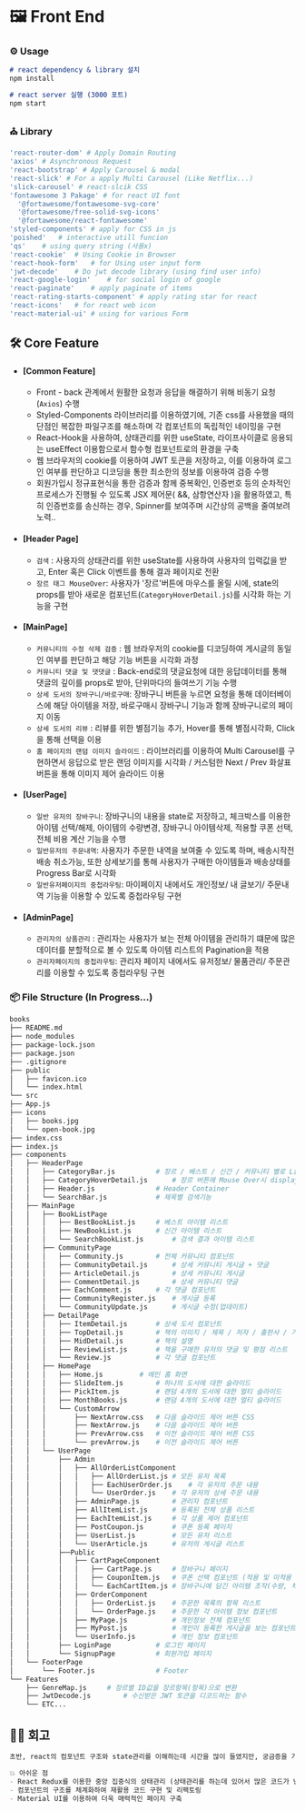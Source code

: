 # 🖼 Front End



### ⚙️ Usage

```markdown
# react dependency & library 설치
npm install

# react server 실행 (3000 포트)
npm start
```



###  ⛪️ Library

```bash
'react-router-dom' # Apply Domain Routing
'axios' # Asynchronous Request
'react-bootstrap' # Apply Carousel & modal
'react-slick' # For a apply Multi Carousel (Like Netflix...)
'slick-carousel' # react-slcik CSS
'fontawesome 3 Pakage' # for react UI font
  '@fortawesome/fontawesome-svg-core'
  '@fortawesome/free-solid-svg-icons'
  '@fortawesome/react-fontawesome'
'styled-components' # apply for CSS in js
'poished'   # interactive utill funcion
'qs'    # using query string (사용x)
'react-cookie'  # Using Cookie in Browser
'react-hook-form'   # for Using user input form
'jwt-decode'    # Do jwt decode library (using find user info)
'react-google-login'    # for social login of google
'react-paginate'    # apply paginate of items
'react-rating-starts-component' # apply rating star for react
'react-icons'   # for react web icon
'react-material-ui'	# using for various Form
```



## 🛠  Core Feature

- #### [Common Feature]

  - Front - back 관계에서 원활한 요청과 응답을 해결하기 위해 비동기 요청(`Axios`) 수행
  - Styled-Components 라이브러리를 이용하였기에, 기존 css를 사용했을 때의 단점인 복잡한 파일구조를 해소하며 각 컴포넌트의 독립적인 네이밍을 구현
  - React-Hook을 사용하여, 상태관리를 위한 useState, 라이프사이클로 응용되는 useEffect 이용함으로서 함수형 컴포넌트로의 환경을 구축
  - 웹 브라우저의 cookie를 이용하여 JWT 토큰을 저장하고, 이를 이용하여 로그인 여부를 판단하고 디코딩을 통한 최소한의 정보를 이용하여 검증 수행
  - 회원가입시 정규표현식을 통한 검증과 함께 중복확인, 인증번호 등의 순차적인 프로세스가 진행될 수 있도록 JSX 제어문( &&, 삼항연산자 )을 활용하였고, 특히 인증번호를 송신하는 경우, Spinner를 보여주며 시간상의 공백을 줄여보려 노력..

- #### [Header Page]

  - `검색` : 사용자의 상태관리를 위한 useState를 사용하여 사용자의 입력값을 받고, Enter 혹은 Click 이벤트를 통해 결과 페이지로 전환
  - `장르 태그 MouseOver`: 사용자가 '장르'버튼에 마우스를 올릴 시에, state의 props를 받아 새로운 컴포넌트(`CategoryHoverDetail.js`)를 시각화 하는 기능을 구현

- #### [MainPage]

  - `커뮤니티의 수정 삭제 검증` : 웹 브라우저의 cookie를 디코딩하여 게시글의 동일인 여부를 판단하고 해당 기능 버튼을 시각화 과정
  - `커뮤니티 댓글 및 댓댓글` :  Back-end로의 댓글요청에 대한 응답데이터를 통해 댓글의 깊이를 props로 받아, 단위마다의 들여쓰기 기능 수행
  - `상세 도서의 장바구니/바로구매`: 장바구니 버튼을 누르면 요청을 통해 데이터베이스에 해당 아이템을 저장, 바로구매시 장바구니 기능과 함께 장바구니로의 페이지 이동
  - `상세 도서의 리뷰` : 리뷰를 위한 별점기능 추가, Hover를 통해 별점시각화, Click을 통해 선택을 이용
  - `홈 페이지의 랜덤 이미지 슬라이드` : 라이브러리를 이용하여 Multi Carousel를 구현하면서 응답으로 받은 랜덤 이미지를 시각화 / 커스텀한 Next / Prev 화살표 버튼을 통해 이미지 제어 슬라이드 이용

- #### [UserPage]

  - `일반 유저의 장바구니`: 장바구니의 내용을 state로 저장하고, 체크박스를 이용한 아이템 선택/해제, 아이템의 수량변경, 장바구니 아이템삭제, 적용할 쿠폰 선택, 전체 비용 계산 기능을 수행 
  - `일반유저의 주문내역`: 사용자가 주문한 내역을 보여줄 수 있도록 하며, 배송시작전 배송 취소가능, 또한 상세보기를 통해 사용자가 구매한 아이템들과 배송상태를 Progress Bar로 시각화
  - `일반유저페이지의 중첩라우팅`: 마이페이지 내에서도 개인정보/ 내 글보기/ 주문내역 기능을 이용할 수 있도록 중첩라우팅 구현

- #### [AdminPage]

  - `관리자의 상품관리` : 관리자는 사용자가 보는 전체 아이템을 관리하기 떄문에 많은 데이터를 분할적으로 볼 수 있도록 아이템 리스트의 Pagination을 적용
  - `관리자페이지의 중첩라우팅`: 관리자 페이지 내에서도 유저정보/ 물품관리/ 주문관리를 이용할 수 있도록 중첩라우팅 구현



### 📦 File Structure (In Progress...)

```bash
books
├── README.md
├── node_modules
├── package-lock.json
├── package.json
├── .gitignore
├── public
│ 	├── favicon.ico
│ 	└── index.html
└── src
├── App.js
├── icons
│	├── books.jpg
│ 	└── open-book.jpg
├── index.css
├── index.js
├── components
│	├── HeaderPage
│	│	├── CategoryBar.js			# 장르 / 베스트 / 신간 / 커뮤니티 별로 Link되는 컴포넌트
│	│	├── CategoryHoverDetail.js		# 장르 버튼에 Mouse Over시 display되는 컴포넌트
│	│	├── Header.js				# Header Container
│	│	└── SearchBar.js			# 제목별 검색기능
│	├── MainPage
│	│	├── BookListPage
│	│	│	├── BestBookList.js		# 베스트 아이템 리스트
│	│	│	├── NewBookList.js		# 신간 아이템 리스트
│	│	│	└── SearchBookList.js		# 검색 결과 아이템 리스트
│	│	├── CommunityPage
│	│	│	├── Community.js		# 전체 커뮤니티 컴포넌트
│	│	│	├── CommunityDetail.js		# 상세 커뮤니티 게시글 + 댓글 
│	│	│	├── ArticleDetail.js		# 상세 커뮤니티 게시글
│	│	│	├── CommentDetail.js		# 상세 커뮤니티 댓글
│	│	│	├── EachComment.js		# 각 댓글 컴포넌트
│	│	│	├── CommunityRegister.js	# 게시글 등록
│	│	│	└── CommunityUpdate.js		# 게시글 수정(업데이트)
│	│	├── DetailPage
│	│	│	├── ItemDetail.js		# 상세 도서 컴포넌트
│	│	│	├── TopDetail.js		# 책의 이미지 / 제목 / 저자 / 출판사 / 가격 / 재고 + 장바구니 / 바로구매
│	│	│	├── MidDetail.js		# 책의 설명
│	│	│	├── ReviewList.js		# 책을 구매한 유저의 댓글 및 평점 리스트
│	│	│	└── Review.js			# 각 댓글 컴포넌트
│	│	├── HomePage
│	│	│	├── Home.js			# 메인 홈 화면
│	│	│	├── SlideItem.js		# 하나의 도서에 대한 슬라이드
│	│	│	├── PickItem.js			# 랜덤 4개의 도서에 대한 멀티 슬라이드
│	│	│	├── MonthBooks.js		# 랜덤 4개의 도서에 대한 멀티 슬라이드
│	│	│	└── CustomArrow
│	│	│		├── NextArrow.css	# 다음 슬라이드 제어 버튼 CSS		
│	│	│		├── NextArrow.js	# 다음 슬라이드 제어 버튼
│	│	│		├── PrevArrow.css	# 이전 슬라이드 제어 버튼 CSS
│	│	│		└── prevArrow.js	# 이전 슬라이드 제어 버튼
│	│	└── UserPage
│	│		├── Admin
│	│		│	├── AllOrderListComponent
│	│		│	│	├── AllOrderList.js	# 모든 유저 목록
│	│		│	│	├── EachUserOrder.js	# 각 유저의 주문 내용
│	│		│	│	└── UserOrder.js	# 각 유저의 상세 주문 내용
│	│		│	├── AdminPage.js		# 관리자 컴포넌트
│	│		│	├── AllItemList.js		# 등록된 전체 상품 리스트
│	│		│	├── EachItemList.js		# 각 상품 제어 컴포넌트
│	│		│	├── PostCoupon.js		# 쿠폰 등록 페이지
│	│		│	├── UserList.js			# 모든 유저 리스트	
│	│		│	└── UserArticle.js		# 유저의 게시글 리스트
│	│		├──Public
│	│		│	├── CartPageComponent
│	│		│	│	├── CartPage.js		# 장바구니 페이지
│	│		│	│	├── CouponItem.js	# 쿠폰 선택 컴포넌트 (적용 및 미적용 금액 보여주기) 
│	│		│	│	└── EachCartItem.js	# 장바구니에 담긴 아이템 조작(수량, 체크박스) 컴포넌트
│	│		│	├── OrderComponent
│	│		│	│	├── OrderList.js	# 주문한 목록의 항목 리스트
│	│		│	│	└── OrderPage.js	# 주문한 각 아이템 정보 컴포넌트
│	│		│	├── MyPage.js			# 개인정보 전체 컴포넌트
│	│		│	├── MyPost.js			# 개인이 등록한 게시글을 보는 컴포넌트
│	│		│	└── UserInfo.js			# 개인 정보 컴포넌트
│	│		├── LoginPage			# 로그인 페이지
│	│		└── SignupPage			# 회원가입 페이지
│	└── FooterPage
│		└── Footer.js				# Footer
└── Features
	├── GenreMap.js		# 장르별 ID값을 장르항목(항목)으로 변환
	├── JwtDecode.js		# 수신받은 JWT 토큰을 디코드하는 함수
	└── ETC...
```



## 🤜🤛 회고

```markdown
초반, react의 컴포넌트 구조와 state관리를 이해하는데 시간을 많이 들였지만, 궁금증을 가지고 배우려고 노력하니 점점 알아가는게 많아졌다. 하지만 그만큼 지금 프로젝트에서의 부족한 점이 보이기 시작하였고, 많은 부분이 아쉬움으로 남았다.

💥 아쉬운 점
- React Redux를 이용한 중앙 집중식의 상태관리 (상태관리를 하는데 있어서 많은 코드가 낭비된다고 느껴졌음)
- 컴포넌트의 구조를 체계화하여 재활용 코드 구현 및 리팩토링
- Material UI를 이용하여 더욱 매력적인 페이지 구축
```







